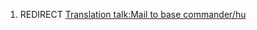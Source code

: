 1.  REDIRECT [Translation talk:Mail to base
    commander/hu](Translation_talk:Mail_to_base_commander/hu "wikilink")